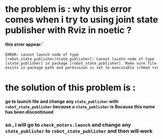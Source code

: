 # the problem is : why this error comes when i try to using joint state publisher with Rviz in noetic ?
#### this error appear:`
<p><code>ERROR: cannot launch node of type [robot_state_publisher/state_publisher]: Cannot locate node of type [state_publisher] in package [robot_state_publisher]. Make sure file exists in package path and permission is set to executable (chmod +x)</code></p>


# the solution of this problem is : 

#### go to launch file and change any ```state_publisher``` with ```robot_state_publisher``` because a ```state_publisher``` is Because this name has been discontinued
### so , i will go to ```check_motors.launch``` and change any ```state_publisher``` to ```robot_state_publisher``` and then will work 
